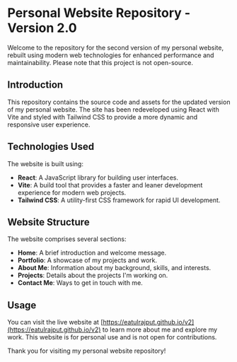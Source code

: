 # Personal Website Repository - Version 2.0

Welcome to the repository for the second version of my personal website, rebuilt using modern web technologies for enhanced performance and maintainability. Please note that this project is not open-source.

## Introduction

This repository contains the source code and assets for the updated version of my personal website. The site has been redeveloped using React with Vite and styled with Tailwind CSS to provide a more dynamic and responsive user experience.

## Technologies Used

The website is built using:

- **React**: A JavaScript library for building user interfaces.
- **Vite**: A build tool that provides a faster and leaner development experience for modern web projects.
- **Tailwind CSS**: A utility-first CSS framework for rapid UI development.

## Website Structure

The website comprises several sections:

- **Home**: A brief introduction and welcome message.
- **Portfolio**: A showcase of my projects and work.
- **About Me**: Information about my background, skills, and interests.
- **Projects**: Details about the projects I'm working on.
- **Contact Me**: Ways to get in touch with me.

## Usage

You can visit the live website at [https://eatulrajput.github.io/v2](https://eatulrajput.github.io/v2) to learn more about me and explore my work. This website is for personal use and is not open for contributions.

Thank you for visiting my personal website repository! 
